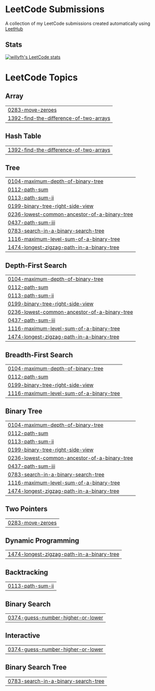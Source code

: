 # LeetCode Submissions
A collection of my LeetCode submissions created automatically using [LeetHub](https://github.com/QasimWani/LeetHub)

## Stats
[![willyfh's LeetCode stats](https://leetcode-stats-six.vercel.app/?username=willyfh&theme=dark)](https://leetcode-stats-six.vercel.app/?username=willyfh&theme=dark)

<!---LeetCode Topics Start-->
# LeetCode Topics
## Array
|  |
| ------- |
| [0283-move-zeroes](https://github.com/willyfh/leetcode-submissions/tree/master/0283-move-zeroes) |
| [1392-find-the-difference-of-two-arrays](https://github.com/willyfh/leetcode-submissions/tree/master/1392-find-the-difference-of-two-arrays) |
## Hash Table
|  |
| ------- |
| [1392-find-the-difference-of-two-arrays](https://github.com/willyfh/leetcode-submissions/tree/master/1392-find-the-difference-of-two-arrays) |
## Tree
|  |
| ------- |
| [0104-maximum-depth-of-binary-tree](https://github.com/willyfh/leetcode-submissions/tree/master/0104-maximum-depth-of-binary-tree) |
| [0112-path-sum](https://github.com/willyfh/leetcode-submissions/tree/master/0112-path-sum) |
| [0113-path-sum-ii](https://github.com/willyfh/leetcode-submissions/tree/master/0113-path-sum-ii) |
| [0199-binary-tree-right-side-view](https://github.com/willyfh/leetcode-submissions/tree/master/0199-binary-tree-right-side-view) |
| [0236-lowest-common-ancestor-of-a-binary-tree](https://github.com/willyfh/leetcode-submissions/tree/master/0236-lowest-common-ancestor-of-a-binary-tree) |
| [0437-path-sum-iii](https://github.com/willyfh/leetcode-submissions/tree/master/0437-path-sum-iii) |
| [0783-search-in-a-binary-search-tree](https://github.com/willyfh/leetcode-submissions/tree/master/0783-search-in-a-binary-search-tree) |
| [1116-maximum-level-sum-of-a-binary-tree](https://github.com/willyfh/leetcode-submissions/tree/master/1116-maximum-level-sum-of-a-binary-tree) |
| [1474-longest-zigzag-path-in-a-binary-tree](https://github.com/willyfh/leetcode-submissions/tree/master/1474-longest-zigzag-path-in-a-binary-tree) |
## Depth-First Search
|  |
| ------- |
| [0104-maximum-depth-of-binary-tree](https://github.com/willyfh/leetcode-submissions/tree/master/0104-maximum-depth-of-binary-tree) |
| [0112-path-sum](https://github.com/willyfh/leetcode-submissions/tree/master/0112-path-sum) |
| [0113-path-sum-ii](https://github.com/willyfh/leetcode-submissions/tree/master/0113-path-sum-ii) |
| [0199-binary-tree-right-side-view](https://github.com/willyfh/leetcode-submissions/tree/master/0199-binary-tree-right-side-view) |
| [0236-lowest-common-ancestor-of-a-binary-tree](https://github.com/willyfh/leetcode-submissions/tree/master/0236-lowest-common-ancestor-of-a-binary-tree) |
| [0437-path-sum-iii](https://github.com/willyfh/leetcode-submissions/tree/master/0437-path-sum-iii) |
| [1116-maximum-level-sum-of-a-binary-tree](https://github.com/willyfh/leetcode-submissions/tree/master/1116-maximum-level-sum-of-a-binary-tree) |
| [1474-longest-zigzag-path-in-a-binary-tree](https://github.com/willyfh/leetcode-submissions/tree/master/1474-longest-zigzag-path-in-a-binary-tree) |
## Breadth-First Search
|  |
| ------- |
| [0104-maximum-depth-of-binary-tree](https://github.com/willyfh/leetcode-submissions/tree/master/0104-maximum-depth-of-binary-tree) |
| [0112-path-sum](https://github.com/willyfh/leetcode-submissions/tree/master/0112-path-sum) |
| [0199-binary-tree-right-side-view](https://github.com/willyfh/leetcode-submissions/tree/master/0199-binary-tree-right-side-view) |
| [1116-maximum-level-sum-of-a-binary-tree](https://github.com/willyfh/leetcode-submissions/tree/master/1116-maximum-level-sum-of-a-binary-tree) |
## Binary Tree
|  |
| ------- |
| [0104-maximum-depth-of-binary-tree](https://github.com/willyfh/leetcode-submissions/tree/master/0104-maximum-depth-of-binary-tree) |
| [0112-path-sum](https://github.com/willyfh/leetcode-submissions/tree/master/0112-path-sum) |
| [0113-path-sum-ii](https://github.com/willyfh/leetcode-submissions/tree/master/0113-path-sum-ii) |
| [0199-binary-tree-right-side-view](https://github.com/willyfh/leetcode-submissions/tree/master/0199-binary-tree-right-side-view) |
| [0236-lowest-common-ancestor-of-a-binary-tree](https://github.com/willyfh/leetcode-submissions/tree/master/0236-lowest-common-ancestor-of-a-binary-tree) |
| [0437-path-sum-iii](https://github.com/willyfh/leetcode-submissions/tree/master/0437-path-sum-iii) |
| [0783-search-in-a-binary-search-tree](https://github.com/willyfh/leetcode-submissions/tree/master/0783-search-in-a-binary-search-tree) |
| [1116-maximum-level-sum-of-a-binary-tree](https://github.com/willyfh/leetcode-submissions/tree/master/1116-maximum-level-sum-of-a-binary-tree) |
| [1474-longest-zigzag-path-in-a-binary-tree](https://github.com/willyfh/leetcode-submissions/tree/master/1474-longest-zigzag-path-in-a-binary-tree) |
## Two Pointers
|  |
| ------- |
| [0283-move-zeroes](https://github.com/willyfh/leetcode-submissions/tree/master/0283-move-zeroes) |
## Dynamic Programming
|  |
| ------- |
| [1474-longest-zigzag-path-in-a-binary-tree](https://github.com/willyfh/leetcode-submissions/tree/master/1474-longest-zigzag-path-in-a-binary-tree) |
## Backtracking
|  |
| ------- |
| [0113-path-sum-ii](https://github.com/willyfh/leetcode-submissions/tree/master/0113-path-sum-ii) |
## Binary Search
|  |
| ------- |
| [0374-guess-number-higher-or-lower](https://github.com/willyfh/leetcode-submissions/tree/master/0374-guess-number-higher-or-lower) |
## Interactive
|  |
| ------- |
| [0374-guess-number-higher-or-lower](https://github.com/willyfh/leetcode-submissions/tree/master/0374-guess-number-higher-or-lower) |
## Binary Search Tree
|  |
| ------- |
| [0783-search-in-a-binary-search-tree](https://github.com/willyfh/leetcode-submissions/tree/master/0783-search-in-a-binary-search-tree) |
<!---LeetCode Topics End-->
